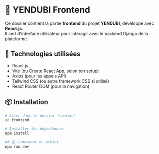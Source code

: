 # 🎨 YENDUBI Frontend

Ce dossier contient la partie **frontend** du projet **YENDUBI**, développé avec **React.js**.  
Il sert d'interface utilisateur pour interagir avec le backend Django de la plateforme.

## 🚀 Technologies utilisées

- React.js
- Vite (ou Create React App, selon ton setup)
- Axios (pour les appels API)
- Tailwind CSS (ou autre framework CSS si utilisé)
- React Router DOM (pour la navigation)

## 📦 Installation

```bash
# Aller dans le dossier frontend
cd frontend

# Installer les dépendances
npm install

## 💻 Lancement du projet
npm run dev 